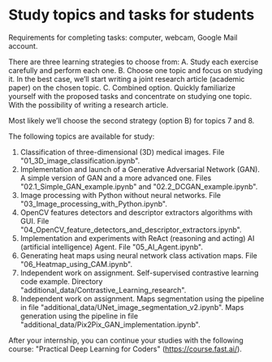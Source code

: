 # Study topics and tasks for students

Requirements for completing tasks: computer, webcam, Google Mail account.

There are three learning strategies to choose from:
A.	Study each exercise carefully and perform each one.
B.	Choose one topic and focus on studying it. In the best case, we’ll start writing a joint research article (academic paper) on the chosen topic.
C.	Combined option. Quickly familiarize yourself with the proposed tasks and concentrate on studying one topic. With the possibility of writing a research article.

Most likely we’ll choose the second strategy (option B) for topics 7 and 8.

The following topics are available for study:
1.	Classification of three-dimensional (3D) medical images. File "01_3D_image_classification.ipynb".
2.	Implementation and launch of a Generative Adversarial Network (GAN). A simple version of GAN and a more advanced one. Files "02.1_Simple_GAN_example.ipynb" and "02.2_DCGAN_example.ipynb".
3.	Image processing with Python without neural networks. File "03_Image_processing_with_Python.ipynb".
4.	OpenCV features detectors and descriptor extractors algorithms with GUI. File "04_OpenCV_feature_detectors_and_descriptor_extractors.ipynb".
5.	Implementation and experiments with ReAct (reasoning and acting) AI (artificial intelligence) Agent. File "05_AI_Agent.ipynb".
6.	Generating heat maps using neural network class activation maps. File "06_Heatmap_using_CAM.ipynb".
7.	Independent work on assignment. Self-supervised contrastive learning code example. Directory "additional_data/Contrastive_Learning_research".
8.	Independent work on assignment. Maps segmentation using the pipeline in file "additional_data/UNet_image_segmentation_v2.ipynb". Maps generation using the pipeline in file "additional_data/Pix2Pix_GAN_implementation.ipynb".

After your internship, you can continue your studies with the following course: "Practical Deep Learning for Coders" (https://course.fast.ai/).
